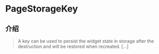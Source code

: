 # PageStorageKey

## 介绍

> A key can be used to persist the widget state in storage after the destruction and will be restored when recreated. [...]
